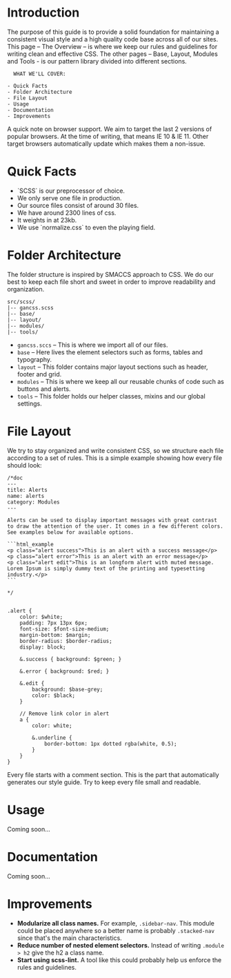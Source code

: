 

# Introduction

The purpose of this guide is to provide a solid foundation for maintaining
a consistent visual style and a high quality code base across all of our sites.
This page – The Overview – is where we keep our rules and guidelines for
writing clean and effective CSS. The other pages – Base, Layout, Modules
and Tools - is our pattern library divided into different sections.

      WHAT WE'LL COVER:

    - Quick Facts
    - Folder Architecture
    - File Layout
    - Usage
    - Documentation
    - Improvements

A quick note on browser support. We aim to target the last 2 versions of popular
browsers. At the time of writing, that means IE 10 & IE 11. Other target browsers
automatically update which makes them a non-issue.

# Quick Facts

<ul class="with-bullet">
    <li>`SCSS` is our preprocessor of choice.</li>
    <li>We only serve one file in production.</li>
    <li>Our source files consist of around 30 files.</li>
    <li>We have around 2300 lines of css.</li>
    <li>It weights in at 23kb.</li>
    <li>We use `normalize.css` to even the playing field.</li>
</ul>

# Folder Architecture

The folder structure is inspired by SMACCS approach to CSS. We do our best to keep each file short and sweet in order to improve readability and organization.

    src/scss/
    |-- gancss.scss
    |-- base/
    |-- layout/
    |-- modules/
    |-- tools/

- `gancss.sccs` – This is where we import all of our files.
- `base` – Here lives the element selectors such as forms, tables and typography.
- `layout` – This folder contains major layout sections such as header, footer and grid.
- `modules` – This is where we keep all our reusable chunks of code such as buttons and alerts.
- `tools` – This folder holds our helper classes, mixins and our global settings.

# File Layout

We try to stay organized and write consistent CSS, so we structure each file according to a set of rules.
This is a simple example showing how every file should look:

    /*doc
    ---
    title: Alerts
    name: alerts
    category: Modules
    ---

    Alerts can be used to display important messages with great contrast
    to draw the attention of the user. It comes in a few different colors.
    See examples below for available options.

    ```html_example
    <p class="alert success">This is an alert with a success message</p>
    <p class="alert error">This is an alert with an error message</p>
    <p class="alert edit">This is an longform alert with muted message.
    Lorem Ipsum is simply dummy text of the printing and typesetting industry.</p>
    ```

    */


    .alert {
        color: $white;
        padding: 7px 13px 6px;
        font-size: $font-size-medium;
        margin-bottom: $margin;
        border-radius: $border-radius;
        display: block;

        &.success { background: $green; }

        &.error { background: $red; }

        &.edit {
            background: $base-grey;
            color: $black;
        }

        // Remove link color in alert
        a {
            color: white;

            &.underline {
                border-bottom: 1px dotted rgba(white, 0.5);
            }
        }
    }

Every file starts with a comment section. This is the part that automatically
generates our style guide. Try to keep every file small and readable.

# Usage

Coming soon...

# Documentation

Coming soon...

# Improvements

<ul class="with-bullet">
    <li><strong>Modularize all class names.</strong> For example, <code>.sidebar-nav</code>. This module could be placed anywhere so a better name is probably <code>.stacked-nav</code> since that's the main characteristics.</li>
    <li><strong>Reduce number of nested element selectors.</strong> Instead of writing <code>.module > h2</code> give the h2 a class name.</li>
    <li><strong>Start using scss-lint.</strong> A tool like this could probably help us enforce the rules and guidelines.</li>
</ul>